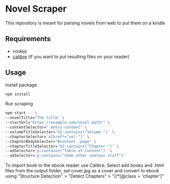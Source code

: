 # Novel Scraper
This repository is meant for parsing novels from web to put them on a kindle

## Requirements
- nodejs
- [calibre](https://calibre-ebook.com/) (if you want to put resulting files on your reader)

## Usage
Install package
```bash
npm install
```
Run scraping
```bash
npm start -- \
--novelTitle="The title" \
--startUrl="https://example.com/novel-path/" \
--contentSelector=".entry-content" \
--volumeTitleSelector='h2:contains("Volume ")' \
--chapterSelector='a[href*="vol-"]' \
--chapterBodySelector="#content .page" \
--chapterTitleSelector='h2:contains("Chapter ")' \
--adSelector='p:contains("Table of Content")' \ 
--adSelector='p:contains("Some other useless stuff")'
```

To import book to the ebook reader use Calibre.
Select add books and .html files from the output folder, set cover.jpg as a cover and convert to ebook using "Structure Detection" > "Detect Chapters" > "//*[@class = 'chapter']"
